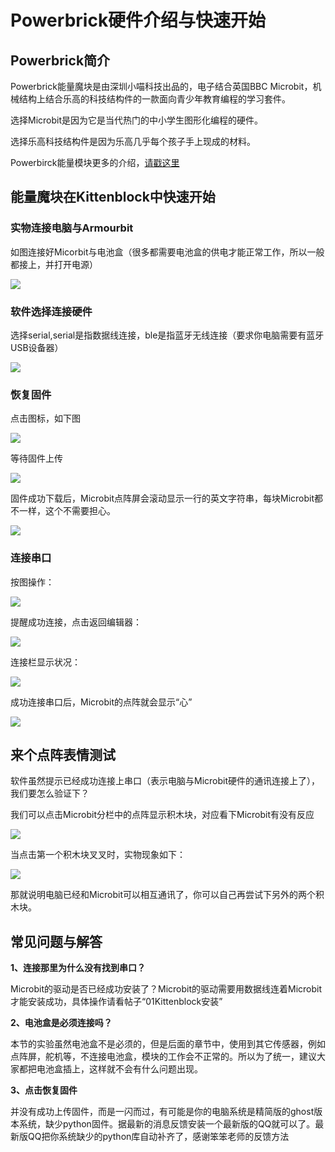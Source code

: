 # Powerbrick硬件介绍与快速开始

## Powerbrick简介



Powerbrick能量魔块是由深圳小喵科技出品的，电子结合英国BBC Microbit，机械结构上结合乐高的科技结构件的一款面向青少年教育编程的学习套件。

选择Microbit是因为它是当代热门的中小学生图形化编程的硬件。

选择乐高科技结构件是因为乐高几乎每个孩子手上现成的材料。

Powerbirck能量模块更多的介绍，[请戳这里](http://learn.kittenbot.cn/zh_CN/latest/powerbrick/Powerbrick01.html)

## 能量魔块在Kittenblock中快速开始

### 实物连接电脑与Armourbit

如图连接好Micorbit与电池盒（很多都需要电池盒的供电才能正常工作，所以一般都接上，并打开电源）

![](./images/03_01.png)

### 软件选择连接硬件

选择serial,serial是指数据线连接，ble是指蓝牙无线连接（要求你电脑需要有蓝牙USB设备器）

![](./images/03_02.png)

### 恢复固件

点击图标，如下图

![](./images/03_03.png)

等待固件上传

![](./images/03_04.png)

固件成功下载后，Microbit点阵屏会滚动显示一行的英文字符串，每块Microbit都不一样，这个不需要担心。

![](./images/03_05.png)

### 连接串口

按图操作：

![](./images/03_06.png)

提醒成功连接，点击返回编辑器：

![](./images/03_11.png)

连接栏显示状况：

![](./images/03_07.png)

成功连接串口后，Microbit的点阵就会显示“心”

![](./images/03_08.png)

## 来个点阵表情测试

软件虽然提示已经成功连接上串口（表示电脑与Microbit硬件的通讯连接上了），我们要怎么验证下？

我们可以点击Microbit分栏中的点阵显示积木块，对应看下Microbit有没有反应

![](./images/03_09.png)

当点击第一个积木块叉叉时，实物现象如下：

![](./images/03_12.png)

那就说明电脑已经和Microbit可以相互通讯了，你可以自己再尝试下另外的两个积木块。

## 常见问题与解答

**1、连接那里为什么没有找到串口？**

Microbit的驱动是否已经成功安装了？Microbit的驱动需要用数据线连着Microbit才能安装成功，具体操作请看帖子“01Kittenblock安装”

**2、电池盒是必须连接吗？**

本节的实验虽然电池盒不是必须的，但是后面的章节中，使用到其它传感器，例如点阵屏，舵机等，不连接电池盒，模块的工作会不正常的。所以为了统一，建议大家都把电池盒插上，这样就不会有什么问题出现。

**3、点击恢复固件**

并没有成功上传固件，而是一闪而过，有可能是你的电脑系统是精简版的ghost版本系统，缺少python固件。据最新的消息反馈安装一个最新版的QQ就可以了。最新版QQ把你系统缺少的python库自动补齐了，感谢笨笨老师的反馈方法